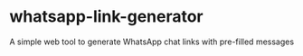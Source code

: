 # whatsapp-link-generator
A simple web tool to generate WhatsApp chat links with pre-filled messages
